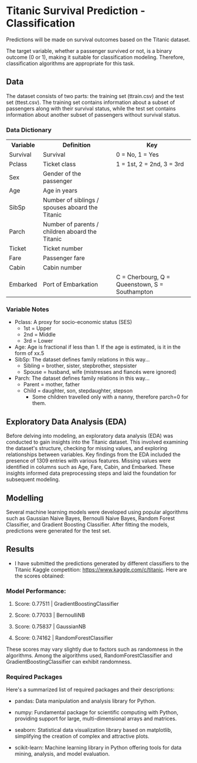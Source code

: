 # Titanic Survival Prediction - Classification

Predictions will be made on survival outcomes based on the Titanic dataset.

The target variable, whether a passenger survived or not, is a binary outcome (0 or 1), making it suitable for classification modeling. Therefore, classification algorithms are appropriate for this task.

## Data
The dataset consists of two parts: the training set (ttrain.csv) and the test set (ttest.csv). The training set contains information about a subset of passengers along with their survival status, while the test set contains information about another subset of passengers without survival status.

<h3>Data Dictionary</h3>
<table>
  <tr>
    <th>Variable</th>
    <th>Definition</th>
    <th>Key</th>
  </tr>
  <tr>
    <td>Survival</td>
    <td>Survival</td>
    <td>0 = No, 1 = Yes</td>
  </tr>
  <tr>
    <td>Pclass</td>
    <td>Ticket class</td>
    <td>1 = 1st, 2 = 2nd, 3 = 3rd</td>
  </tr>
  <tr>
    <td>Sex</td>
    <td>Gender of the passenger</td>
    <td></td>
  </tr>
  <tr>
    <td>Age</td>
    <td>Age in years</td>
    <td></td>
  </tr>
  <tr>
    <td>SibSp</td>
    <td>Number of siblings / spouses aboard the Titanic</td>
    <td></td>
  </tr>
  <tr>
    <td>Parch</td>
    <td>Number of parents / children aboard the Titanic</td>
    <td></td>
  </tr>
  <tr>
    <td>Ticket</td>
    <td>Ticket number</td>
    <td></td>
  </tr>
  <tr>
    <td>Fare</td>
    <td>Passenger fare</td>
    <td></td>
  </tr>
  <tr>
    <td>Cabin</td>
    <td>Cabin number</td>
    <td></td>
  </tr>
  <tr>
    <td>Embarked</td>
    <td>Port of Embarkation</td>
    <td>C = Cherbourg, Q = Queenstown, S = Southampton</td>
  </tr>
</table>


### Variable Notes
* Pclass: A proxy for socio-economic status (SES)
  * 1st = Upper
  * 2nd = Middle
  * 3rd = Lower
* Age: Age is fractional if less than 1. If the age is estimated, is it in the form of xx.5
* SibSp: The dataset defines family relations in this way...
  * Sibling = brother, sister, stepbrother, stepsister
  * Spouse = husband, wife (mistresses and fiancés were ignored)
* Parch: The dataset defines family relations in this way...
  * Parent = mother, father
  * Child = daughter, son, stepdaughter, stepson
      * Some children travelled only with a nanny, therefore parch=0 for them.

## Exploratory Data Analysis (EDA)
Before delving into modeling, an exploratory data analysis (EDA) was conducted to gain insights into the Titanic dataset. This involved examining the dataset's structure, checking for missing values, and exploring relationships between variables. Key findings from the EDA included the presence of 1309 entries with various features. Missing values were identified in columns such as Age, Fare, Cabin, and Embarked. These insights informed data preprocessing steps and laid the foundation for subsequent modeling.

## Modelling
Several machine learning models were developed using popular algorithms such as Gaussian Naive Bayes, Bernoulli Naive Bayes, Random Forest Classifier, and Gradient Boosting Classifier. After fitting the models, predictions were generated for the test set. 

## Results
* I have submitted the predictions generated by different classifiers to the Titanic Kaggle competition: 
https://www.kaggle.com/c/titanic. Here are the scores obtained:

### Model Performance:

1) Score: 0.77511 | GradientBoostingClassifier

2) Score: 0.77033 | BernoulliNB

3) Score: 0.75837 | GaussianNB

4) Score: 0.74162 | RandomForestClassifier

These scores may vary slightly due to factors such as randomness in the algorithms. 
Among the algorithms used, RandomForestClassifier and GradientBoostingClassifier can exhibit randomness.

### Required Packages
Here's a summarized list of required packages and their descriptions:

* pandas: Data manipulation and analysis library for Python.

* numpy: Fundamental package for scientific computing with Python, providing support for large, multi-dimensional arrays and matrices.

* seaborn: Statistical data visualization library based on matplotlib, simplifying the creation of complex and attractive plots.

* scikit-learn: Machine learning library in Python offering tools for data mining, analysis, and model evaluation.
